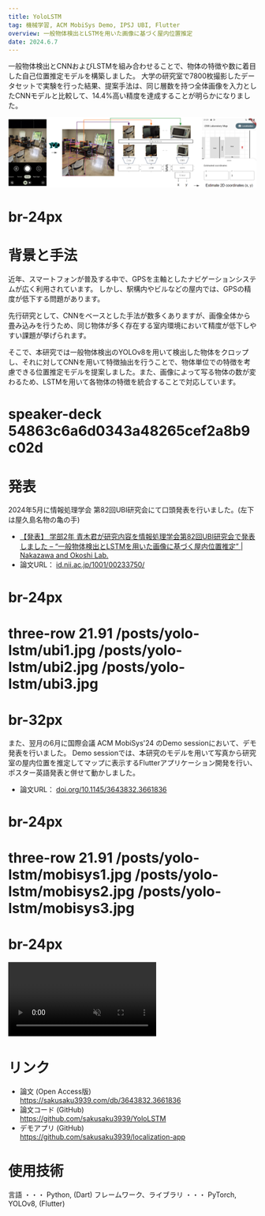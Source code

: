 ```yaml
---
title: YoloLSTM
tag: 機械学習, ACM MobiSys Demo, IPSJ UBI, Flutter
overview: 一般物体検出とLSTMを用いた画像に基づく屋内位置推定
date: 2024.6.7
---
```


一般物体検出とCNNおよびLSTMを組み合わせることで、物体の特徴や数に着目した自己位置推定モデルを構築しました。
大学の研究室で7800枚撮影したデータセットで実験を行った結果、提案手法は、同じ層数を持つ全体画像を入力としたCNNモデルと比較して、14.4%高い精度を達成することが明らかになりました。

![](/public/posts/yolo-lstm/system-overview.png)
# br-24px


# 背景と手法
近年、スマートフォンが普及する中で、GPSを主軸としたナビゲーションシステムが広く利用されています。 しかし、駅構内やビルなどの屋内では、GPSの精度が低下する問題があります。

先行研究として、CNNをベースとした手法が数多くありますが、画像全体から畳み込みを行うため、同じ物体が多く存在する室内環境において精度が低下しやすい課題が挙げられます。

そこで、本研究では一般物体検出のYOLOv8を用いて検出した物体をクロップし、それに対してCNNを用いて特徴抽出を行うことで、物体単位での特徴を考慮できる位置推定モデルを提案しました。また、画像によって写る物体の数が変わるため、LSTMを用いて各物体の特徴を統合することで対応しています。

# speaker-deck 54863c6a6d0343a48265cef2a8b9c02d


# 発表
2024年5月に情報処理学会 第82回UBI研究会にて口頭発表を行いました。(左下は屋久島名物の亀の手)

- [【発表】 学部2年 青木君が研究内容を情報処理学会第82回UBI研究会で発表しました – “一般物体検出とLSTMを用いた画像に基づく屋内位置推定” | Nakazawa and Okoshi Lab.](https://www.jn.sfc.keio.ac.jp/%e3%80%90%e7%99%ba%e8%a1%a8%e3%80%91%e5%ad%a6%e9%83%a82%e5%b9%b4-%e9%9d%92%e6%9c%a8%e5%90%9b%e3%81%8c%e7%a0%94%e7%a9%b6%e5%86%85%e5%ae%b9%e3%82%92%e6%83%85%e5%a0%b1%e5%87%a6%e7%90%86%e5%ad%a6%e4%bc%9a/?utm_campaign=shareaholic&utm_medium=copy_link&utm_source=bookmark)
- 論文URL： [id.nii.ac.jp/1001/00233750/](http://id.nii.ac.jp/1001/00233750/)
# br-24px

# three-row 21.91 /posts/yolo-lstm/ubi1.jpg /posts/yolo-lstm/ubi2.jpg /posts/yolo-lstm/ubi3.jpg
# br-32px

また、翌月の6月に国際会議 ACM MobiSys'24 のDemo sessionにおいて、デモ発表を行いました。
Demo sessionでは、本研究のモデルを用いて写真から研究室の屋内位置を推定してマップに表示するFlutterアプリケーション開発を行い、ポスター英語発表と併せて動かしました。

- 論文URL： [doi.org/10.1145/3643832.3661836](https://dl.acm.org/doi/10.1145/3643832.3661836)
# br-24px

# three-row 21.91 /posts/yolo-lstm/mobisys1.jpg /posts/yolo-lstm/mobisys2.jpg /posts/yolo-lstm/mobisys3.jpg
# br-24px

<video src="/posts/yolo-lstm/demo-video.mp4" width=300 controls autoplay muted></video>


# リンク
- 論文 (Open Access版)  
  https://sakusaku3939.com/db/3643832.3661836
- 論文コード (GitHub)  
  https://github.com/sakusaku3939/YoloLSTM
- デモアプリ (GitHub)  
  https://github.com/sakusaku3939/localization-app

# 使用技術
言語 ・・・ Python, (Dart)
フレームワーク、ライブラリ ・・・ PyTorch, YOLOv8, (Flutter)
